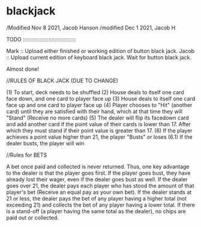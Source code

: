 # blackjack
/Modified Nov 8 2021, Jacob Hanson
/modified Dec 1 2021, Jacob H


TODO :::::::::::::::::::::::::::::::::::

Mark :: Upload either finished or working edition of button black jack.
Jacob :: Upload current edition of keyboard black jack. Wait for button black jack. 

Almost done!



//RULES OF BLACK JACK (DUE TO CHANGE)

(1) To start, deck needs to be shuffled
(2) House deals to itself one card face down, and one card to player face up
(3) House deals to itself one card face up and one card to player face up 
(4) Player chooses to "Hit" (another card) until they are satisfied with their hand, which at that time they will "Stand" (Receive no more cards)
(5) The dealer will flip its facedown card and add another card if the point value of their cards is lower than 17. After which they must stand if their point value is greater than 17. 
(6) If the player achieves a point value higher than 21, the player "Busts" or loses
(6.1) If the dealer busts, the player will win 




//Rules for BETS

A bet once paid and collected is never returned. Thus, one key advantage to the dealer is that the player goes first. If the player goes bust, they have already lost their wager, even if the dealer goes bust as well. If the dealer goes over 21, the dealer pays each player who has stood the amount of that player's bet (Receive an equal pay as your own bet). If the dealer stands at 21 or less, the dealer pays the bet of any player having a higher total (not exceeding 21) and collects the bet of any player having a lower total. If there is a stand-off (a player having the same total as the dealer), no chips are paid out or collected.

